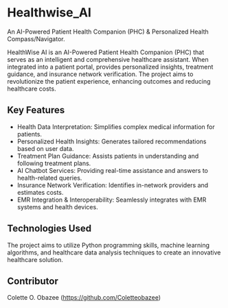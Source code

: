 # Healthwise_AI
An AI-Powered Patient Health Companion (PHC) & Personalized Health Compass/Navigator.

HealthWise AI is an AI-Powered Patient Health Companion (PHC) that serves as an intelligent and comprehensive healthcare assistant. When integrated into a patient portal, provides personalized insights, treatment guidance, and insurance network verification. The project aims to revolutionize the patient experience, enhancing outcomes and reducing healthcare costs.

## Key Features
- Health Data Interpretation: Simplifies complex medical information for patients.
- Personalized Health Insights: Generates tailored recommendations based on user data.
- Treatment Plan Guidance: Assists patients in understanding and following treatment plans.
- AI Chatbot Services: Providing real-time assistance and answers to health-related queries.
- Insurance Network Verification: Identifies in-network providers and estimates costs.
- EMR Integration & Interoperability: Seamlessly integrates with EMR systems and health devices.
 
## Technologies Used
The project aims to utilize Python programming skills, machine learning algorithms, and healthcare data analysis techniques to create an innovative healthcare solution.

## Contributor
Colette O. Obazee (https://github.com/Coletteobazee)
